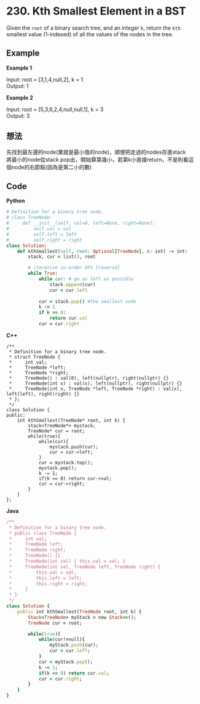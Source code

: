 # 230. Kth Smallest Element in a BST
Given the `root` of a binary search tree, and an integer `k`, return the `kth` smallest value (1-indexed) of all the values of the nodes in the tree.

 ## Example
**Example 1**  

Input: root = [3,1,4,null,2], k = 1  
Output: 1  

**Example 2**

Input: root = [5,3,6,2,4,null,null,1], k = 3  
Output: 3  

## 想法
先找到最左邊的node(業就是最小值的node)，順便把走過的nodes存進stack  
將最小的node從stack pop出，開始算第幾小，若第k小直接return，不是則看這個node的右節點(因為是第二小的數)  

## Code
**Python**
```ruby
# Definition for a binary tree node.
# class TreeNode:
#     def __init__(self, val=0, left=None, right=None):
#         self.val = val
#         self.left = left
#         self.right = right
class Solution:
    def kthSmallest(self, root: Optional[TreeNode], k: int) -> int:
        stack, cur = list(), root

        # iterative in-order DFS traversal
        while True:
            while cur: # go as left as possible
                stack.append(cur)
                cur = cur.left
            
            cur = stack.pop() #the smallest node
            k -= 1
            if k == 0:
                return cur.val
            cur = cur.right
```
**C++**
```ruvy
/**
 * Definition for a binary tree node.
 * struct TreeNode {
 *     int val;
 *     TreeNode *left;
 *     TreeNode *right;
 *     TreeNode() : val(0), left(nullptr), right(nullptr) {}
 *     TreeNode(int x) : val(x), left(nullptr), right(nullptr) {}
 *     TreeNode(int x, TreeNode *left, TreeNode *right) : val(x), left(left), right(right) {}
 * };
 */
class Solution {
public:
    int kthSmallest(TreeNode* root, int k) {
        stack<TreeNode*> mystack;
        TreeNode* cur = root;
        while(true){
            while(cur){
                mystack.push(cur);
                cur = cur->left;
            }
            cur = mystack.top();
            mystack.pop();
            k -= 1;
            if(k == 0) return cur->val;
            cur = cur->right;
        }
    }
};
```
**Java**
```ruby
/**
 * Definition for a binary tree node.
 * public class TreeNode {
 *     int val;
 *     TreeNode left;
 *     TreeNode right;
 *     TreeNode() {}
 *     TreeNode(int val) { this.val = val; }
 *     TreeNode(int val, TreeNode left, TreeNode right) {
 *         this.val = val;
 *         this.left = left;
 *         this.right = right;
 *     }
 * }
 */
class Solution {
    public int kthSmallest(TreeNode root, int k) {
        Stack<TreeNode> myStack = new Stack<>();
        TreeNode cur = root;

        while(true){
            while(cur!=null){
                myStack.push(cur);
                cur = cur.left;
            }
            cur = myStack.pop();
            k -= 1;
            if(k == 0) return cur.val;
            cur = cur.right;
        }
    }
}
```
